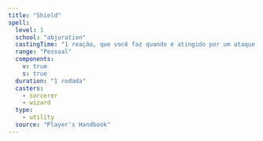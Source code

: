 ```yaml
---
title: "Shield"
spell:
  level: 1
  school: "abjuration"
  castingTime: "1 reação, que você faz quando é atingido por um ataque ou alvo da magia mísseis mágicos"
  range: "Pessoal"
  components:
    v: true
    s: true
  duration: "1 rodada"
  casters:
    - sorcerer
    - wizard
  type:
    - utility
  source: "Player's Handbook"
---
```

